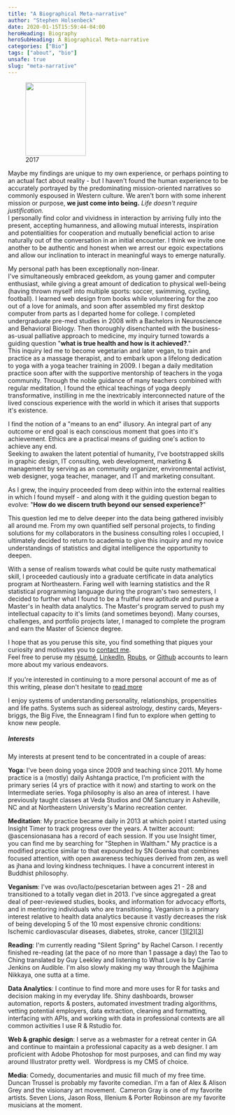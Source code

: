 ```yaml
---
title: "A Biographical Meta-narrative"
author: "Stephen Holsenbeck"
date: 2020-01-15T15:59:44-04:00
heroHeading: Biography
heroSubHeading: A Biographical Meta-narrative
categories: ["Bio"]
tags: ["about", "bio"]
unsafe: true
slug: "meta-narrative"
---
```

<div class="float-left text-center" >
<figure class="alignleft is-resized"><img src="http://www.themindful.life/wp-content/uploads/2019/11/YogaPhoto-836x1024.jpg" alt="" class="wp-image-336" width="138" height="168"  /><figcaption class="text-center">2017</figcaption></figure>
</div>


<!-- wp:paragraph -->
<p>Maybe my findings are unique to my own experience, or perhaps pointing to an actual fact about reality - but I haven't found the human experience to be accurately portrayed by the predominating mission-oriented narratives so commonly espoused in Western culture. We aren't born with some inherent mission or purpose, <strong>we just come into being.</strong> <em>Life doesn't require justification.</em><br>I personally find color and vividness in interaction by arriving fully into the present, accepting humanness, and allowing mutual interests, inspiration and potentialities for cooperation and mutually beneficial action to arise naturally out of the conversation in an initial encounter.  I think we invite one another to be authentic and honest when we arrest our egoic expectations and allow our inclination to interact in meaningful ways to emerge naturally.</p>
<!-- /wp:paragraph -->

<!-- wp:paragraph -->
<p>My personal path has been exceptionally non-linear. <br>I've simultaneously embraced geekdom, as young gamer and computer enthusiast, while giving a great amount of dedication to physical well-being (having thrown myself into multiple sports: soccer, swimming, cycling, football). I learned web design from books while volunteering for the zoo out of a love for animals, and soon after assembled my first desktop computer from parts as I departed home for college. I completed undergraduate pre-med studies in 2008 with a Bachelors in Neuroscience and Behavioral Biology. Then thoroughly disenchanted with the business-as-usual palliative approach to medicine, my inquiry turned towards a guiding question "<strong>what is true health and how is it achieved?</strong>."<br>This inquiry led me to become vegetarian and later vegan, to train and practice as a massage therapist, and to embark upon a lifelong dedication to yoga with a yoga teacher training in 2009. I began a daily meditation practice soon after with the supportive mentorship of teachers in the yoga community. Through the noble guidance of many teachers combined with regular meditation, I found the ethical teachings of yoga deeply transformative, instilling in me the inextricably interconnected nature of the lived conscious experience with the world in which it arises that supports it's existence.</p> 

<p>I find the notion of a "means to an end" illusory. An integral part of any outcome or end goal is each conscious moment that goes into it's achievement. Ethics are a practical means of guiding one's action to achieve any end. <br> Seeking to awaken the latent potential of humanity, I've bootstrapped skills in graphic design, IT consulting, web development, marketing &amp; management by serving as an community organizer, environmental activist, web designer, yoga teacher, manager, and IT and marketing consultant. </p>
<!-- /wp:paragraph -->

<!-- wp:paragraph -->
<p>As I grew, the inquiry proceeded from deep within into the external realities in which I found myself - and along with it the guiding question began to evolve: "<strong>How do we discern truth beyond our sensed experience?</strong>"</p>
<!-- /wp:paragraph -->

<!-- wp:paragraph -->
<p>This question led me to delve deeper into the data being gathered invisibly all around me. From my own quantified self personal projects, to finding solutions for my collaborators in the business consulting roles I occupied, I ultimately decided to return to academia to give this inquiry and my novice understandings of statistics and digital intelligence the opportunity to deepen.</p>
<!-- /wp:paragraph -->

<!-- wp:paragraph -->
<p>With a sense of realism towards what could be quite rusty mathematical skill, I proceeded cautiously into a graduate certificate in data analytics program at Northeastern. Faring well with learning statistics and the R statistical programming language during the program's two semesters, I decided to further what I found to be a fruitful new aptitude and pursue a Master's in health data analytics. The Master's program served to push my intellectual capacity to it's limits (and sometimes beyond). Many courses, challenges, and portfolio projects later, I managed to complete the program and earn the Master of Science degree.</p>
<!-- /wp:paragraph -->

<!-- wp:paragraph -->
<p>I hope that as you peruse this site, you find something that piques your curiosity and motivates you to <a href="http://www.themindful.life/contact/">contact me</a>.  <br>Feel free to peruse my <a href="https://indd.adobe.com/view/447f0a83-67b9-4f08-ba31-d3d9a0f7adec">résumé</a>, <a href="https://www.linkedin.com/in/holsenbeck/">LinkedIn</a>,&nbsp;<a href="http://rpubs.com/yogat3ch">Rpubs</a>, or&nbsp;<a href="http://github.com/yogat3ch">Github</a>&nbsp;accounts to learn more about my various endeavors.<br><br>If you're interested in continuing to a more personal account of me as of this writing, please don't hesitate to <a href="javascript:void(0)" onclick="_reveal('#personal-group')">read more</a> </p>
<!-- /wp:paragraph -->
<!-- wp:group -->
<div id="personal-group" class="invisible">

<!-- wp:paragraph -->
<p>I enjoy systems of understanding personality, relationships, propensities and life paths. Systems such as sidereal astrology, destiny cards, Meyers-briggs, the Big Five, the Enneagram I find fun to explore when getting to know new people.</p>
<!-- /wp:paragraph -->

<!-- wp:heading {"level":5} -->
<h5><strong>Interests</strong></h5>
<!-- /wp:heading -->

<!-- wp:paragraph -->
<p>My interests at present tend to be concentrated in a couple of areas:</p>
<!-- /wp:paragraph -->

<!-- wp:paragraph -->
<p><strong>Yoga</strong>: I've been doing yoga since 2009 and teaching since 2011. My home practice is a (mostly) daily Ashtanga practice, I'm proficient with the primary series (4 yrs of practice with it now) and starting to work on the Intermediate series. Yoga philosophy is also an area of interest. I have previously taught classes at Veda Studios and OM Sanctuary in Asheville, NC and at Northeastern University's Marino recreation center.</p>
<!-- /wp:paragraph -->

<!-- wp:paragraph -->
<p><strong>Meditation</strong>: My practice became daily in 2013 at which point I started using Insight Timer to track progress over the years. A twitter account: @ascensionasana has a record of each session. If you use Insight timer, you can find me by searching for "Stephen in Waltham." My practice is a modified practice similar to that expounded by SN Goenka that combines focused attention, with open awareness techiques derived from zen, as well as jhana and loving kindness techniques. I have a concurrent interest in Buddhist philosophy.</p>
<!-- /wp:paragraph -->

<!-- wp:paragraph -->
<p><strong>Veganism</strong>: I've was ovo/lacto/pescetarian between ages 21 - 28 and transitioned to a totally vegan diet in 2013. I've since aggregated a great deal of peer-reviewed studies, books, and information for advocacy efforts, and in mentoring individuals who are transitioning. Veganism is a primary interest relative to health data analytics because it vastly decreases the risk of being developing 5 of the 10 most expensive chronic conditions: Ischemic cardiovascular diseases, diabetes, stroke, cancer [<a href="https://www.tandfonline.com/doi/abs/10.1080/10408398.2016.1138447">1</a>][<a href="https://www.tandfonline.com/doi/full/10.1080/07315724.2014.976890?src=recsys">2</a>][<a href="https://www.sciencedirect.com/science/article/pii/S016752731401290X">3</a>]&nbsp;</p>
<!-- /wp:paragraph -->

<!-- wp:paragraph -->
<p><strong>Reading</strong>: I'm currently reading "Silent Spring" by Rachel Carson. I recently finished re-reading (at the pace of no more than 1 passage a day) the Tao to Ching translated by Guy Leekley and listening to What Love Is by Carrie Jenkins on Audible. I'm also slowly making my way through the Majjhima Nikkaya, one sutta at a time.</p>
<!-- /wp:paragraph -->

<!-- wp:paragraph -->
<p><strong>Data Analytics</strong>: I continue to find more and more uses for R for tasks and decision making in my everyday life. Shiny dashboards, browser automation, reports &amp; posters, automated investment trading algorithms, vetting potential employers, data extraction, cleaning and formatting, interfacing with APIs, and working with data in professional contexts are all common activities I use R &amp; Rstudio for.</p>
<!-- /wp:paragraph -->

<!-- wp:paragraph -->
<p><strong>Web &amp; graphic design</strong>: I serve as a webmaster for a retreat center in GA and continue to maintain a professional capacity as a web designer. I am proficient with Adobe Photoshop for most purposes, and can find my way around Illustrator pretty well.&nbsp;&nbsp;Wordpress is my CMS of choice.</p>
<!-- /wp:paragraph -->

<!-- wp:paragraph -->
<p><strong>Media</strong>: Comedy, documentaries and music fill much of my free time. Duncan Trussel is probably my favorite comedian. I'm a fan of Alex &amp; Alison Grey and the visionary art movement.&nbsp; Cameron Gray is one of my favorite artists. Seven Lions, Jason Ross, Illenium &amp; Porter Robinson are my favorite musicians at the moment.</p>
<!-- /wp:paragraph --></div>
<!-- /wp:group -->

